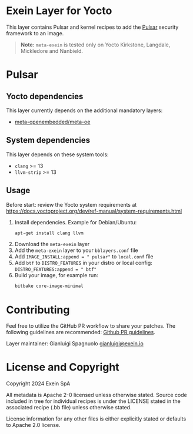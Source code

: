 # Exein Layer for Yocto
This layer contains Pulsar and kernel recipes to add the [Pulsar](https://github.com/Exein-io/pulsar) security framework to an image.

> **Note:** `meta-exein` is tested only on Yocto Kirkstone, Langdale, Mickledore and Nanbield.


# Pulsar

## Yocto dependencies
This layer currently depends on the additional mandatory layers:

- [meta-openembedded/meta-oe](https://github.com/openembedded/meta-openembedded)


## System dependencies
This layer depends on these system tools:
 
- `clang` >= 13
- `llvm-strip` >= 13 


## Usage
Before start: review the Yocto system requirements at 
https://docs.yoctoproject.org/dev/ref-manual/system-requirements.html

1. Install dependencies. Example for Debian/Ubuntu:
    ```bash
    apt-get install clang llvm
    ```
2. Download the `meta-exein` layer
3. Add the `meta-exein` layer to your `bblayers.conf` file
4. Add `IMAGE_INSTALL:append = " pulsar"` to `local.conf` file
5. Add `btf` to `DISTRO_FEATURES` in your distro or local config: `DISTRO_FEATURES:append = " btf"`
6. Build your image, for example run:
    ```bash
    bitbake core-image-minimal
    ```

# Contributing
Feel free to utilize the GitHub PR workflow to share your patches. The following  guidelines are recommended: [Github PR guidelines](https://docs.github.com/en/pull-requests/collaborating-with-pull-requests/proposing-changes-to-your-work-with-pull-requests/creating-a-pull-request).

Layer maintainer: Gianluigi Spagnuolo <gianluigi@exein.io>


# License and Copyright
Copyright 2024 Exein SpA

All metadata is Apache 2-0 licensed unless otherwise stated. Source code included in tree for individual recipes is under the LICENSE stated in the associated recipe (.bb file) unless otherwise stated.

License information for any other files is either explicitly stated or defaults to Apache 2.0 license.